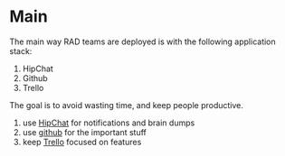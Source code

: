# Main

The main way RAD teams are deployed is with 
the following application stack:

1. HipChat
2. Github
3. Trello

The goal is to avoid wasting time,
and keep people productive.

1. use [HipChat](../HipChat.md) for notifications and brain dumps
2. use [github](../Git.md) for the important stuff
3. keep [Trello](../Trello.md) focused on features
